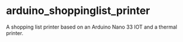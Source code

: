 # arduino_shoppinglist_printer
A shopping list printer based on an Arduino Nano 33 IOT and a thermal printer.
